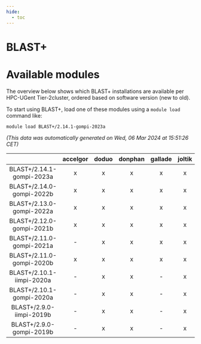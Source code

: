 ```yaml
---
hide:
  - toc
---
```


BLAST+
======

# Available modules


The overview below shows which BLAST+ installations are available per HPC-UGent Tier-2cluster, ordered based on software version (new to old).

To start using BLAST+, load one of these modules using a `module load` command like:

```shell
module load BLAST+/2.14.1-gompi-2023a
```

*(This data was automatically generated on Wed, 06 Mar 2024 at 15:51:26 CET)*  

| |accelgor|doduo|donphan|gallade|joltik|skitty|
| :---: | :---: | :---: | :---: | :---: | :---: | :---: |
|BLAST+/2.14.1-gompi-2023a|x|x|x|x|x|x|
|BLAST+/2.14.0-gompi-2022b|x|x|x|x|x|x|
|BLAST+/2.13.0-gompi-2022a|x|x|x|x|x|x|
|BLAST+/2.12.0-gompi-2021b|x|x|x|x|x|x|
|BLAST+/2.11.0-gompi-2021a|-|x|x|x|x|x|
|BLAST+/2.11.0-gompi-2020b|x|x|x|x|x|x|
|BLAST+/2.10.1-iimpi-2020a|-|x|x|-|x|x|
|BLAST+/2.10.1-gompi-2020a|-|x|x|-|x|x|
|BLAST+/2.9.0-iimpi-2019b|-|x|x|-|x|x|
|BLAST+/2.9.0-gompi-2019b|-|x|x|-|x|x|
